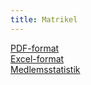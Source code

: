 ```yaml
---
title: Matrikel
---
```


[PDF-format](https://www.seniorschackstockholm.se/SrS_MATRIKEL_2024_2024-03-31.pdf)  
[Excel-format](https://www.seniorschackstockholm.se/SrS_MATRIKEL%20_2024_2024-03-31.xlsx)  
[Medlemsstatistik](https://www.seniorschackstockholm.se/Medlemsantal_SrS.pdf)  

